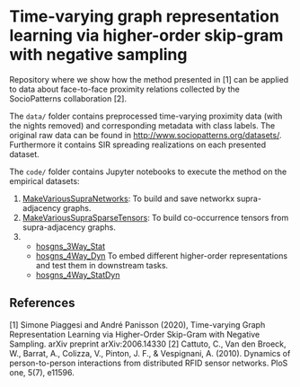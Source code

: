 # Time-varying graph representation learning via higher-order skip-gram with negative sampling

Repository where we show how the method presented in [1] can be applied to data about face-to-face proximity relations collected by the SocioPatterns collaboration [2].

The `data/` folder contains preprocessed time-varying proximity data (with the nights removed) and corresponding metadata with class labels. The original raw data can be found in http://www.sociopatterns.org/datasets/. Furthermore it contains SIR spreading realizations on each presented dataset.

The `code/` folder contains Jupyter notebooks to execute the method on the empirical datasets:
1. [MakeVariousSupraNetworks](code/MakeVariousSupraNetworks.ipynb): To build and save networkx supra-adjacency graphs.
2. [MakeVariousSupraSparseTensors](code/MakeVariousSupraSparseTensors.ipynb): To build co-occurrence tensors from supra-adjacency graphs.
3. - [hosgns_3Way_Stat](code/hosgns_3Way_Stat.ipynb)
   - [hosgns_4Way_Dyn](code/hosgns_4Way_Dyn.ipynb) To embed different higher-order representations and test them in downstream tasks.
   - [hosgns_4Way_StatDyn](code/hosgns_4Way_StatDyn.ipynb) 

## References
[1] Simone Piaggesi and André Panisson (2020), Time-varying Graph Representation Learning via Higher-Order Skip-Gram with Negative Sampling. arXiv preprint arXiv:2006.14330
[2] Cattuto, C., Van den Broeck, W., Barrat, A., Colizza, V., Pinton, J. F., & Vespignani, A. (2010). Dynamics of person-to-person interactions from distributed RFID sensor networks. PloS one, 5(7), e11596.
